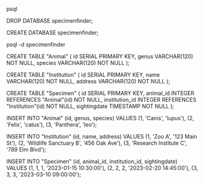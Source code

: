 psql

DROP DATABASE specimenfinder;


CREATE DATABASE specimenfinder;



psql -d specimenfinder

CREATE TABLE "Animal" (
    id SERIAL PRIMARY KEY,
    genus VARCHAR(120) NOT NULL,
    species VARCHAR(120) NOT NULL
);

CREATE TABLE "Institution" (
    id SERIAL PRIMARY KEY,
    name VARCHAR(120) NOT NULL,
    address VARCHAR(120) NOT NULL
);

CREATE TABLE "Specimen" (
    id SERIAL PRIMARY KEY,
    animal_id INTEGER REFERENCES "Animal"(id) NOT NULL,
    institution_id INTEGER REFERENCES "Institution"(id) NOT NULL,
    sightingdate TIMESTAMP NOT NULL
);

INSERT INTO "Animal" (id, genus, species) VALUES
(1, 'Canis', 'lupus'),
(2, 'Felis', 'catus'),
(3, 'Panthera', 'leo');

INSERT INTO "Institution" (id, name, address) VALUES
(1, 'Zoo A', '123 Main St'),
(2, 'Wildlife Sanctuary B', '456 Oak Ave'),
(3, 'Research Institute C', '789 Elm Blvd');

INSERT INTO "Specimen" (id, animal_id, institution_id, sightingdate) VALUES
(1, 1, 1, '2023-01-15 10:30:00'),
(2, 2, 2, '2023-02-20 14:45:00'),
(3, 3, 3, '2023-03-10 09:00:00');
